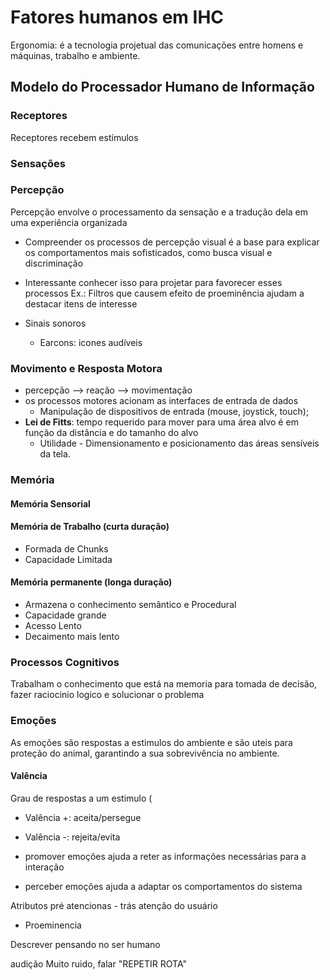 # Fatores humanos em IHC
Ergonomia: é a tecnologia projetual das comunicações entre homens e máquinas, trabalho e ambiente.

## Modelo do Processador Humano de Informação

### Receptores
Receptores recebem estímulos

### Sensações

### Percepção
Percepção envolve o processamento da sensação e a tradução dela em uma experiência organizada
- Compreender os processos de percepção visual é a base para explicar os comportamentos mais sofisticados, como busca visual e discriminação
- Interessante conhecer isso para projetar para favorecer esses processos 
	Ex.: Filtros que causem efeito de proeminência ajudam a destacar itens de interesse

- Sinais sonoros
	- Earcons: icones audíveis

### Movimento e Resposta Motora
- percepção --> reação --> movimentação
- os processos motores acionam as interfaces de entrada de dados
	- Manipulação de dispositivos de entrada (mouse, joystick, touch); 
- **Lei de Fitts**: tempo requerido para mover para uma área alvo é em função da distância e do tamanho do alvo
	- Utilidade - Dimensionamento e posicionamento das áreas sensíveis da tela.

### Memória
#### Memória Sensorial

#### Memória de Trabalho (curta duração)
- Formada de Chunks
- Capacidade Limitada
#### Memória permanente (longa duração)
- Armazena o conhecimento semântico e Procedural
- Capacidade grande
- Acesso Lento
- Decaimento mais lento
 
### Processos Cognitivos
Trabalham o conhecimento que está na memoria para tomada de decisão, fazer raciocinio logico e solucionar o problema

### Emoções
As emoções são respostas a estimulos do ambiente e são uteis para proteção do animal, garantindo a sua sobrevivência no ambiente.

#### Valência
Grau de respostas a um estimulo (
- Valência +: aceita/persegue
- Valência -: rejeita/evita

- promover emoções ajuda a reter as informações necessárias para a interação
- perceber emoções ajuda a adaptar os comportamentos do sistema  



Atributos pré atencionas - trás atenção do usuário
- Proeminencia


Descrever pensando no ser humano

audição Muito ruido, falar "REPETIR ROTA"
